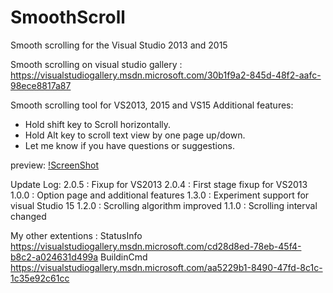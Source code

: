 # SmoothScroll
Smooth scrolling for the Visual Studio 2013 and 2015

Smooth scrolling on visual studio gallery : https://visualstudiogallery.msdn.microsoft.com/30b1f9a2-845d-48f2-aafc-98ece8817a87

Smooth scrolling tool for VS2013, 2015 and VS15
Additional features:
* Hold shift key to Scroll horizontally.
* Hold Alt key to scroll text view by one page up/down.
* Let me know if you have questions or suggestions.

preview:
[!ScreenShot](http://7arnv4.com2.z0.glb.clouddn.com/ss.gif)

Update Log:
2.0.5 : Fixup for VS2013
2.0.4 : First stage fixup for VS2013
1.0.0 : Option page and additional features
1.3.0 : Experiment support for visual Studio 15
1.2.0 : Scrolling algorithm improved
1.1.0 : Scrolling interval changed

My other extentions :
StatusInfo
https://visualstudiogallery.msdn.microsoft.com/cd28d8ed-78eb-45f4-b8c2-a024631d499a
BuildinCmd
https://visualstudiogallery.msdn.microsoft.com/aa5229b1-8490-47fd-8c1c-1c35e92c61cc
